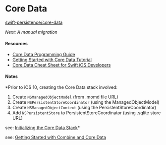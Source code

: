 # Core Data

[swift-persistence/core-data](https://rabin-aapl.gitbook.io/swift-persistence/core-data/)

*Next: A manual migration*

#### Resources
- [Core Data Programming Guide](https://developer.apple.com/library/archive/documentation/Cocoa/Conceptual/CoreData/index.html)
- [Getting Started with Core Data Tutorial](https://www.raywenderlich.com/7569-getting-started-with-core-data-tutorial)
- [Core Data Cheat Sheet for Swift iOS Developers](https://www.andrewcbancroft.com/2015/02/18/core-data-cheat-sheet-for-swift-ios-developers/)

#### Notes

*Prior to iOS 10, creating the Core Data stack involved:
1. Create `NSManagedObjectModel` (from .momd file URL)
2. Create `NSPersistentStoreCoordinator` (using the ManagedObjectModel)
3. Create `NSManagedObjectContext` (using the PersistentStoreCoordinator)
4. Add `NSPersistentStore` to PersistentStoreCoordinator (using .sqlite store URL)

see: [Initializing the Core Data Stack](https://developer.apple.com/library/archive/documentation/Cocoa/Conceptual/CoreData/InitializingtheCoreDataStack.html)*

see: [Getting Started with Combine and Core Data](https://www.mattmoriarity.com/observing-core-data-changes-with-combine/getting-started/)
